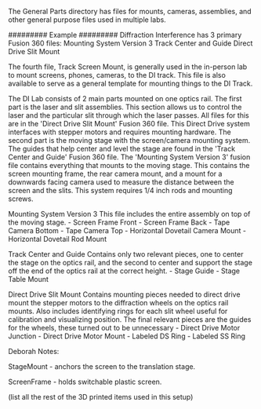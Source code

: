 The General Parts directory has files for mounts, cameras, assemblies, and other general purpose files used in multiple labs. 



######### Example #########
Diffraction Interference has 3 primary Fusion 360 files:
	Mounting System Version 3
	Track Center and Guide
	Direct Drive Slit Mount

The fourth file, Track Screen Mount, is generally used in the in-person lab to mount screens, phones, cameras, to the DI track. This file is also available to serve as a general template for mounting things to the DI Track.

The DI Lab consists of 2 main parts mounted on one optics rail. The first part is the laser and slit assemblies. This section allows us to control the laser and the particular slit through which the laser passes. All files for this are in the 'Direct Drive Slit Mount' Fusion 360 file. This Direct Drive system interfaces with stepper motors and requires mounting hardware. The second part is the moving stage with the screen/camera mounting system. The guides that help center and level the stage are found in the 'Track Center and Guide' Fusion 360 file. The 'Mounting System Version 3' fusion file contains everything that mounts to the moving stage. This contains the screen mounting frame, the rear camera mount, and a mount for a downwards facing camera used to measure the distance between the screen and the slits. This system requires 1/4 inch rods and mounting screws. 

Mounting System Version 3
	This file includes the entire assembly on top of the moving stage. 
	- Screen Frame Front
	- Screen Frame Back
	- Tape Camera Bottom
	- Tape Camera Top
	- Horizontal Dovetail Camera Mount
	- Horizontal Dovetail Rod Mount

Track Center and Guide
	Contains only two relevant pieces, one to center the stage on the optics rail, and the second to center and support the stage off the end of the optics rail at the correct height. 
	- Stage Guide
	- Stage Table Mount
	
Direct Drive Slit Mount
	Contains mounting pieces needed to direct drive mount the stepper motors to the diffraction wheels on the optics rail mounts. Also includes identifying rings for each slit wheel useful for calibration and visualizing position. The final relevant pieces are the guides for the wheels, these turned out to be unnecessary 
	- Direct Drive Motor Junction
	- Direct Drive Motor Mount
	- Labeled DS Ring
	- Labeled SS Ring


Deborah Notes: 

StageMount - anchors the screen to the translation stage.

ScreenFrame - holds switchable plastic screen.

(list all the rest of the 3D printed items used in this setup)
